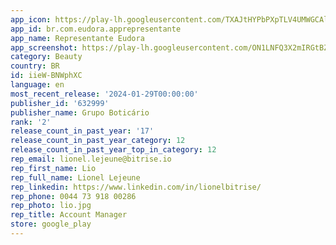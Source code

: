 ```yaml
---
app_icon: https://play-lh.googleusercontent.com/TXAJtHYPbPXpTLV4UMWGCAlQ5lg32N1q3UnCzVhcU3pp7d_cy2NBJS7RQemwN9YKRdc
app_id: br.com.eudora.apprepresentante
app_name: Representante Eudora
app_screenshot: https://play-lh.googleusercontent.com/ON1LNFQ3X2mIRGtBZqfF98qHH2RB1nhYvPTZxDw8_JdP4UDLmyxdDvRokaJBreDMFThz
category: Beauty
country: BR
id: iieW-BNWphXC
language: en
most_recent_release: '2024-01-29T00:00:00'
publisher_id: '632999'
publisher_name: Grupo Boticário
rank: '2'
release_count_in_past_year: '17'
release_count_in_past_year_category: 12
release_count_in_past_year_top_in_category: 12
rep_email: lionel.lejeune@bitrise.io
rep_first_name: Lio
rep_full_name: Lionel Lejeune
rep_linkedin: https://www.linkedin.com/in/lionelbitrise/
rep_phone: 0044 73 918 00286
rep_photo: lio.jpg
rep_title: Account Manager
store: google_play
---
```


